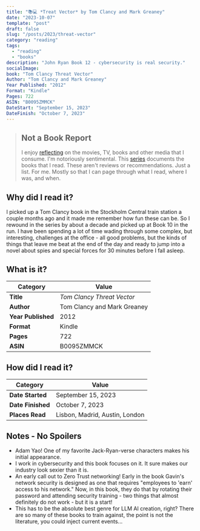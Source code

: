 ```yaml
---
title: "📚💻 *Treat Vector* by Tom Clancy and Mark Greaney"
date: "2023-10-07"
template: "post"
draft: false
slug: "/posts/2023/threat-vector"
category: "reading"
tags:
  - "reading"
  - "books"
description: "John Ryan Book 12 - cybersecurity is real security."
socialImage:
book: "Tom Clancy Threat Vector"
Author: "Tom Clancy and Mark Greaney"
Year Published: "2012"
Format: "Kindle"
Pages: 722
ASIN: "B0095ZMMCK"
DateStart: "September 15, 2023"
DateFinish: "October 7, 2023"
---
```


> ## Not a Book Report
> I enjoy [reflecting](https://blog.samrhea.com/posts/2019/analyze-media-habits) on the movies, TV, books and other media that I consume. I'm notoriously sentimental. This [series](https://blog.samrhea.com/category/walkthrough) documents the books that I read. These aren't reviews or recommendations. Just a list. For me. Mostly so that I can page through what I read, where I was, and when.

## Why did I read it?
I picked up a Tom Clancy book in the Stockholm Central train station a couple months ago and it made me remember how fun these can be. So I rewound in the series by about a decade and picked up at Book 10 in the run. I have been spending a lot of time wading through some complex, but interesting, challenges at the office - all good problems, but the kinds of things that leave me beat at the end of the day and ready to jump into a novel about spies and special forces for 30 minutes before I fall asleep.

## What is it?
|Category|Value|
|---|---|
|**Title**|*Tom Clancy Threat Vector*|
|**Author**|Tom Clancy and Mark Greaney|
|**Year Published**|2012|
|**Format**|Kindle|
|**Pages**|722|
|**ASIN**|B0095ZMMCK|

## How did I read it?
|Category|Value|
|---|---|
|**Date Started**|September 15, 2023|
|**Date Finished**|October 7, 2023|
|**Places Read**|Lisbon, Madrid, Austin, London|

## Notes - No Spoilers
* Adam Yao! One of my favorite Jack-Ryan-verse characters makes his initial appearance.
* I work in cybersecurity and this book focuses on it. It sure makes our industry look sexier than it is.
* An early call out to Zero Trust networking! Early in the book Gavin's network security is designed as one that requires "employees to 'earn' access to his network." Now, in this book, they do that by rotating their password and attending security training - two things that almost definitely do not work - but it is a start!
* This has to be the absolute best genre for LLM AI creation, right? There are so many of these books to train against, the point is not the literature, you could inject current events...